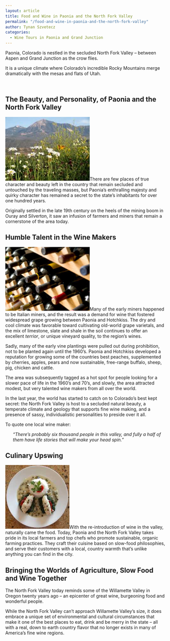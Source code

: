 ```yaml
---
layout: article
title: Food and Wine in Paonia and the North Fork Valley
permalink: "/food-and-wine-in-paonia-and-the-north-fork-valley"
author: Tynan Szvetecz
categories:
  - Wine Tours in Paonia and Grand Junction
---
```


<p>Paonia, Colorado is nestled in the secluded North Fork Valley – between Aspen and Grand Junction as the crow flies.</p><p> It is a unique climate where Colorado’s incredible Rocky Mountains merge dramatically with the mesas and flats of Utah.</p>
<p class="clear fix">&nbsp;</p>
<h2>The Beauty, and Personality, of Paonia and the North Fork Valley</h2>
<p><img class="top left border" src="/images/galleries/d41d8cd98f00b20/360841147336_medium.jpg" alt="">There are few places of true character and beauty left in the country that remain secluded and untouched by the traveling masses, but Paonia’s enthralling majesty and quirky character has remained a secret to the state’s inhabitants for over one hundred years.</p>
<p>Originally settled in the late 19th century on the heels of the mining boom in Ouray and Silverton, it saw an infusion of farmers and miners that remain a cornerstone of the area today.</p>
<h2 class="clear fix">Humble Talent in the Wine Makers</h2>
<p><img class="top left border" src="/images/galleries/d41d8cd98f00b20/1214357592112_medium.jpg" alt="">Many of the early miners happened to be Italian miners, and the result was a demand for wine that fostered widespread grape growing between Paonia and Hotchkiss. The dry and cool climate was favorable toward cultivating old-world grape varietals, and the mix of limestone, slate and shale in the soil continues to offer an excellent <i>terrior</i>, or unique vineyard quality, to the region’s wines.</p>
<p>Sadly, many of the early vine plantings were pulled out during prohibition, not to be planted again until the 1960’s. Paonia and Hotchkiss developed a reputation for growing some of the countries best peaches, supplemented by cherries, apples, pears and now sustainable, free-range buffalo, sheep, pig, chicken and cattle.</p>
<p>The area was subsequently tagged as a hot spot for people looking for a slower pace of life in the 1960’s and 70’s, and slowly, the area attracted modest, but very talented wine makers from all over the world.</p>
<p>In the last year, the world has started to catch on to Colorado’s best kept secret: the North Fork Valley is host to a secluded natural beauty, a temperate climate and geology that supports fine wine making, and a presence of sassy, individualistic personalities to preside over it all.</p>
<p>To quote one local wine maker:</p>
<ul><i> “There’s probably six thousand people in this valley, and fully a half of them have life stories that will make your head spin.”</i></ul>
<h2>Culinary Upswing</h2>
<p><img alt="" class="top right border" src="/images/galleries/d41d8cd98f00b20/853499298960_medium.jpg">With the re-introduction of wine in the valley, naturally came the food. Today, Paonia and the North Fork Valley takes pride in its local farmers and top chefs who promote sustainable, organic farming practices. They craft their cuisine based on slow-food philosophies, and serve their customers with a local, country warmth that’s unlike anything you can find in the city.</p>
<h2 class="clear fix">Bringing the Worlds of Agriculture, Slow Food and Wine Together</h2>
<p>The North Fork Valley today reminds some of the Willamette Valley in Oregon twenty years ago – an epicenter of great wine, burgeoning food and wonderful people.</p>
<p>While the North Fork Valley can’t approach Willamette Valley’s size, it does embrace a unique set of environmental and cultural circumstances that make it one of the best places to eat, drink and be merry in the state – all with a real, down to earth country flavor that no longer exists in many of America’s fine wine regions.</p>
